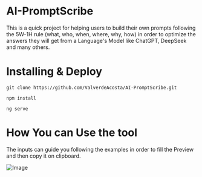 # AI-PromptScribe
This is a quick project for helping users to build their own prompts following the 5W-1H rule (what, who, when, where, why, how) in order to optimize the answers they will get from a Language's Model like ChatGPT, DeepSeek and many others.

# Installing & Deploy
`git clone https://github.com/ValverdeAcosta/AI-PromptScribe.git`

`npm install`

`ng serve`

# How You can Use the tool
The inputs can guide you following the examples in order to fill the Preview and then copy it on clipboard.

![Image](https://github.com/user-attachments/assets/ff7ac8fe-1db8-4277-94f0-31f979419ed0)
